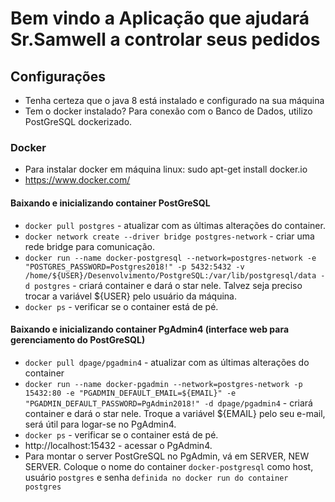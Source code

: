 # Bem vindo a Aplicação que ajudará Sr.Samwell a controlar seus pedidos

## Configurações
 - Tenha certeza que o java 8 está instalado e configurado na sua máquina
 - Tem o docker instalado? Para conexão com o Banco de Dados, utilizo PostGreSQL dockerizado.
 
### Docker
 - Para instalar docker em máquina linux: sudo apt-get install docker.io
 - https://www.docker.com/

#### Baixando e inicializando container PostGreSQL
 - `docker pull postgres` - atualizar com as últimas alterações do container.
 - `docker network create --driver bridge postgres-network` - criar uma rede bridge para comunicação.
 - `docker run --name docker-postgresql --network=postgres-network -e "POSTGRES_PASSWORD=Postgres2018!" -p 5432:5432 -v /home/${USER}/Desenvolvimento/PostgreSQL:/var/lib/postgresql/data -d postgres` - criará container e dará o star nele. Talvez seja preciso trocar a variável ${USER} pelo usuário da máquina.
 - `docker ps` - verificar se o container está de pé.

 
#### Baixando e inicializando container PgAdmin4 (interface web para gerenciamento do PostGreSQL)
 - `docker pull dpage/pgadmin4` - atualizar com as últimas alterações do container
 - `docker run --name docker-pgadmin --network=postgres-network -p 15432:80 -e "PGADMIN_DEFAULT_EMAIL=${EMAIL}" -e "PGADMIN_DEFAULT_PASSWORD=PgAdmin2018!" -d dpage/pgadmin4` - criará container e dará o star nele. Troque a variável ${EMAIL} pelo seu e-mail, será útil para logar-se no PgAdmin4.
 - `docker ps` - verificar se o container está de pé.
 -  http://localhost:15432 - acessar o PgAdmin4.
 - Para montar o server PostGreSQL no PgAdmin, vá em SERVER, NEW SERVER. Coloque o nome do container `docker-postgresql` como host, usuário `postgres` e senha `definida no docker run do container postgres`